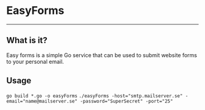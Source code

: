 # EasyForms
----
## What is it?
Easy forms is a simple Go service that can be used to submit website forms to your personal email.

## Usage
`go build *.go -o easyForms`
`./easyForms -host="smtp.mailserver.se" -email="name@mailserver.se" -password="SuperSecret" -port="25"`


